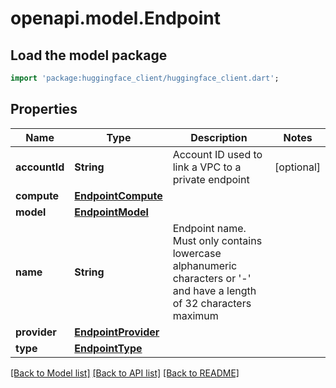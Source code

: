 # openapi.model.Endpoint

## Load the model package
```dart
import 'package:huggingface_client/huggingface_client.dart';
```

## Properties
Name | Type | Description | Notes
------------ | ------------- | ------------- | -------------
**accountId** | **String** | Account ID used to link a VPC to a private endpoint | [optional] 
**compute** | [**EndpointCompute**](EndpointCompute.md) |  | 
**model** | [**EndpointModel**](EndpointModel.md) |  | 
**name** | **String** | Endpoint name. Must only contains lowercase alphanumeric characters or '-' and have a length of 32 characters maximum | 
**provider** | [**EndpointProvider**](EndpointProvider.md) |  | 
**type** | [**EndpointType**](EndpointType.md) |  | 

[[Back to Model list]](../README.md#documentation-for-models) [[Back to API list]](../README.md#documentation-for-api-endpoints) [[Back to README]](../README.md)


